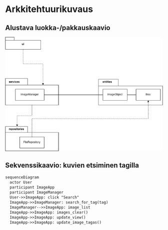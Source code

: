 # Arkkitehtuurikuvaus

## Alustava luokka-/pakkauskaavio

![Pakkausrakenne](kuvat/pakkauskaavio.png)

## Sekvenssikaavio: kuvien etsiminen tagilla

```mermaid
sequenceDiagram
  actor User
  participant ImageApp
  participant ImageManager
  User->>ImageApp: click "Search"
  ImageApp->>ImageManager: search_for_tag(tag)
  ImageManager-->>ImageApp: image_list
  ImageApp->>ImageApp: images_clear()
  ImageApp->>ImageApp: update_view()
  ImageApp->>ImageApp: update_image_tagas()
```
